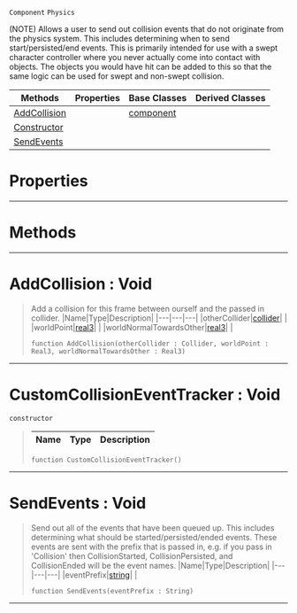 `Component` `Physics`



(NOTE) Allows a user to send out collision events that do not originate from the physics system. This includes determining when to send start/persisted/end events. This is primarily intended for use with a swept character controller where you never actually come into contact with objects. The objects you would have hit can be added to this so that the same logic can be used for swept and non-swept collision.

|Methods|Properties|Base Classes|Derived Classes|
|---|---|---|---|
|[ AddCollision](customcollisioneventtracker.md#addcollision-void)| |[component](component.md)| |
|[ Constructor](customcollisioneventtracker.md#customcollisioneventtrac)| | | |
|[ SendEvents](customcollisioneventtracker.md#sendevents-void)| | | |


 #  Properties


---  
 #  Methods


---  
 #  AddCollision : Void

> Add a collision for this frame between ourself and the passed in collider.
> |Name|Type|Description|
> |---|---|---|
> |otherCollider|[collider](collider.md)| |
> |worldPoint|[real3](../nada_base_types/real3.md)| |
> |worldNormalTowardsOther|[real3](../nada_base_types/real3.md)| |
> ``` lang=cpp, name=Nada
> function AddCollision(otherCollider : Collider, worldPoint : Real3, worldNormalTowardsOther : Real3)
> ``` 


---  
 #  CustomCollisionEventTracker : Void

 `constructor`

> 
> |Name|Type|Description|
> |---|---|---|
> ``` lang=cpp, name=Nada
> function CustomCollisionEventTracker()
> ``` 


---  
 #  SendEvents : Void

> Send out all of the events that have been queued up. This includes determining what should be started/persisted/ended events. These events are sent with the prefix that is passed in, e.g. if you pass in 'Collision' then CollisionStarted, CollisionPersisted, and CollisionEnded will be the event names.
> |Name|Type|Description|
> |---|---|---|
> |eventPrefix|[string](../nada_base_types/string.md)| |
> ``` lang=cpp, name=Nada
> function SendEvents(eventPrefix : String)
> ``` 


---  
 

 